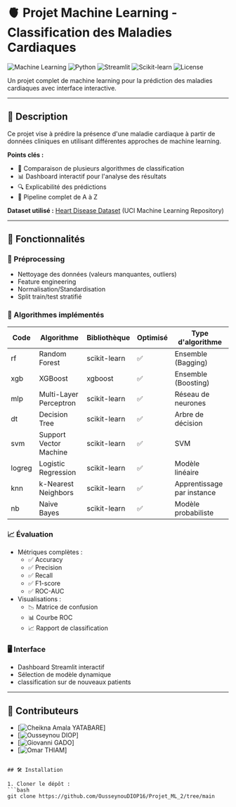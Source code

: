 # 🫀 Projet Machine Learning - Classification des Maladies Cardiaques

![Machine Learning](https://img.shields.io/badge/Machine_Learning-Heart_Disease-blue)
![Python](https://img.shields.io/badge/Python-3.11-green)
![Streamlit](https://img.shields.io/badge/Streamlit-Dashboard-orange)
![Scikit-learn](https://img.shields.io/badge/Scikit--learn-1.3.0-blue)
![License](https://img.shields.io/badge/License-MIT-green)

Un projet complet de machine learning pour la prédiction des maladies cardiaques avec interface interactive.

---

## 📝 Description

Ce projet vise à prédire la présence d'une maladie cardiaque à partir de données cliniques en utilisant différentes approches de machine learning. 

**Points clés :**
- 🧠 Comparaison de plusieurs algorithmes de classification
- 📊 Dashboard interactif pour l'analyse des résultats
- 🔍 Explicabilité des prédictions
- 🚀 Pipeline complet de A à Z

**Dataset utilisé :** [Heart Disease Dataset](https://archive.ics.uci.edu/dataset/45/heart+disease) (UCI Machine Learning Repository)

---

## 🎯 Fonctionnalités

### 🔧 Préprocessing
- Nettoyage des données (valeurs manquantes, outliers)
- Feature engineering
- Normalisation/Standardisation
- Split train/test stratifié

### 🤖 Algorithmes implémentés

| Code  | Algorithme                   | Bibliothèque   | Optimisé | Type d'algorithme       |
|-------|------------------------------|----------------|----------|-------------------------|
| rf    | Random Forest                | scikit-learn   | ✅       | Ensemble (Bagging)      |
| xgb   | XGBoost                      | xgboost        | ✅       | Ensemble (Boosting)     |
| mlp   | Multi-Layer Perceptron        | scikit-learn   | ✅       | Réseau de neurones     |
| dt    | Decision Tree                 | scikit-learn   | ✅       | Arbre de décision      |
| svm   | Support Vector Machine        | scikit-learn   | ✅       | SVM                    |
| logreg| Logistic Regression           | scikit-learn   | ✅       | Modèle linéaire        |
| knn   | k-Nearest Neighbors           | scikit-learn   | ✅       | Apprentissage par instance |
| nb    | Naive Bayes                   | scikit-learn   | ✅       | Modèle probabiliste    |
### 📈 Évaluation
- Métriques complètes :
  - ✅ Accuracy
  - ✅ Precision
  - ✅ Recall
  - ✅ F1-score
  - ✅ ROC-AUC
- Visualisations :
  - 📉 Matrice de confusion
  - 📊 Courbe ROC
  - 📈 Rapport de classification

### 🖥️ Interface
- Dashboard Streamlit interactif
- Sélection de modèle dynamique
- classification sur de nouveaux patients

---
## 🤝 Contributeurs

- [![Cheikna Amala YATABARE](https://img.shields.io/badge/Contributor-Cheikna_Amala-blue)]
- [![Ousseynou DIOP](https://img.shields.io/badge/Contributor-Ousseynou_Diop-green)] 
- [![Giovanni GADO](https://img.shields.io/badge/Contributor-Giovanni_Gado-orange)]
- [![Omar THIAM](https://img.shields.io/badge/Contributor-Omar_Thiam-red)]

```

## 🛠️ Installation

1. Cloner le dépôt :
```bash
git clone https://github.com/OusseynouDIOP16/Projet_ML_2/tree/main

